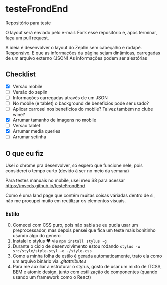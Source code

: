 # testeFrondEnd
Repositório para teste


O layout será enviado pelo e-mail.
Fork esse repositório e, após terminar, faça um pull request.

A ideia é desenvolver o layout do Zeplin sem cabeçalho e rodapé. Responsivo. E que as informações da página sejam dinâmicas, carregadas de um arquivo externo (JSON)
As informações podem ser aleatórias

## Checklist

- [X] Versão mobile
- [ ] Versão do zeplin
- [ ] Informações carregadas através de um JSON
- [ ] No mobile (e tablet) o background de beneficios pode ser usado?
- [ ] Aplicar carrosel nos beneficios do mobile? Talvez também no clube wine?
- [X] Arrumar tamanho de imagens no mobile
- [ ] Versao tablet
- [X] Arrumar media queries
- [ ] Arrumar setinha

## O que eu fiz

Usei o chrome pra desenvolver, só espero que funcione nele, pois considerei o tempo curto (devido à ser no meio da semana)

Para testes manuais no mobile, usei meu S8 para acessar https://mvcds.github.io/testeFrondEnd

Como é uma land page que contém muitas coisas váriadas dentro de si, não me procupei muito em reutilizar os elementos visuais.

### Estilo

0. Comecei com CSS puro, pois não sabia se eu pudia usar um preprocessador, mas depois pensei que fica um teste mais bonitinho usando algo do genero
1. Instalei o stylus :heart: via `npm install stylus -g`
2. Durante o ciclo de desenvolvimento estou rodando `stylus -w src/style/style.styl -o ./style.css`
3. Como a minha folha de estilo é gerada automaticamente, trato ela como um arquivo binário via *.gitattributes*
4. Para me auxiliar a estruturar o stylus, gosto de usar um mixto de ITCSS, BEM e atomic design, junto com estilização de componentes (quando usando um framework como o React)
